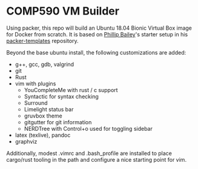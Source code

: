 # COMP590 VM Builder

Using packer, this repo will build an Ubuntu 18.04 Bionic Virtual Box image for Docker from scratch. It is based on [Phillip Bailey](https://github.com/p0bailey)'s starter setup in his [packer-templates](https://github.com/p0bailey/packer-templates/tree/master/ubuntu-18.04) repository.

Beyond the base ubuntu install, the following customizations are added:

- g++, gcc, gdb, valgrind
- git
- Rust
- vim with plugins
  - YouCompleteMe with rust / c support
  - Syntactic for syntax checking
  - Surround
  - Limelight status bar
  - gruvbox theme
  - gitgutter for git information 
  - NERDTree with Control+o used for toggling sidebar
- latex (texlive), pandoc
- graphviz

Additionally, modest .vimrc and .bash_profile are installed to place cargo/rust tooling in the path and configure a nice starting point for vim.

